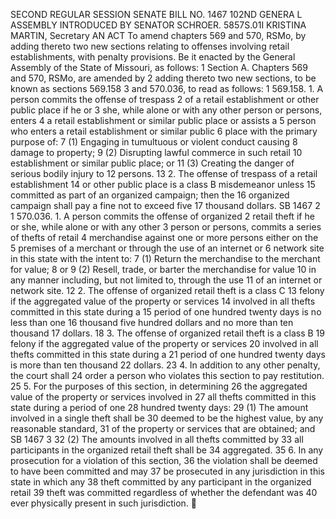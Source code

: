 SECOND REGULAR SESSION
SENATE BILL NO. 1467
102ND GENERA L ASSEMBLY
INTRODUCED BY SENATOR SCHROER.
5857S.01I KRISTINA MARTIN, Secretary
AN ACT
To amend chapters 569 and 570, RSMo, by adding thereto two new sections relating to offenses
involving retail establishments, with penalty provisions.
Be it enacted by the General Assembly of the State of Missouri, as follows:
1 Section A. Chapters 569 and 570, RSMo, are amended by
2 adding thereto two new sections, to be known as sections 569.158
3 and 570.036, to read as follows:
1 569.158. 1. A person commits the offense of trespass
2 of a retail establishment or other public place if he or
3 she, while alone or with any other person or persons, enters
4 a retail establishment or similar public place or assists a
5 person who enters a retail establishment or similar public
6 place with the primary purpose of:
7 (1) Engaging in tumultuous or violent conduct causing
8 damage to property;
9 (2) Disrupting lawful commerce in such retail
10 establishment or similar public place; or
11 (3) Creating the danger of serious bodily injury to
12 persons.
13 2. The offense of trespass of a retail establishment
14 or other public place is a class B misdemeanor unless
15 committed as part of an organized campaign; then the
16 organized campaign shall pay a fine not to exceed five
17 thousand dollars.
SB 1467 2
1 570.036. 1. A person commits the offense of organized
2 retail theft if he or she, while alone or with any other
3 person or persons, commits a series of thefts of retail
4 merchandise against one or more persons either on the
5 premises of a merchant or through the use of an internet or
6 network site in this state with the intent to:
7 (1) Return the merchandise to the merchant for value;
8 or
9 (2) Resell, trade, or barter the merchandise for value
10 in any manner including, but not limited to, through the use
11 of an internet or network site.
12 2. The offense of organized retail theft is a class C
13 felony if the aggregated value of the property or services
14 involved in all thefts committed in this state during a
15 period of one hundred twenty days is no less than one
16 thousand five hundred dollars and no more than ten thousand
17 dollars.
18 3. The offense of organized retail theft is a class B
19 felony if the aggregated value of the property or services
20 involved in all thefts committed in this state during a
21 period of one hundred twenty days is more than ten thousand
22 dollars.
23 4. In addition to any other penalty, the court shall
24 order a person who violates this section to pay restitution.
25 5. For the purposes of this section, in determining
26 the aggregated value of the property or services involved in
27 all thefts committed in this state during a period of one
28 hundred twenty days:
29 (1) The amount involved in a single theft shall be
30 deemed to be the highest value, by any reasonable standard,
31 of the property or services that are obtained; and
SB 1467 3
32 (2) The amounts involved in all thefts committed by
33 all participants in the organized retail theft shall be
34 aggregated.
35 6. In any prosecution for a violation of this section,
36 the violation shall be deemed to have been committed and may
37 be prosecuted in any jurisdiction in this state in which any
38 theft committed by any participant in the organized retail
39 theft was committed regardless of whether the defendant was
40 ever physically present in such jurisdiction.
